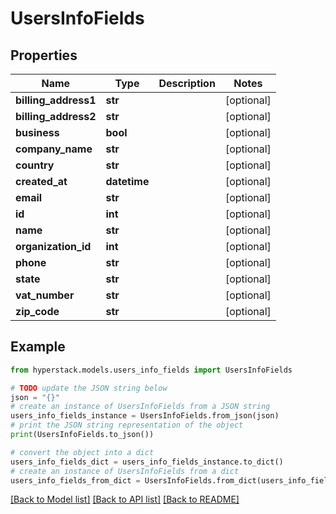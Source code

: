 # UsersInfoFields


## Properties

Name | Type | Description | Notes
------------ | ------------- | ------------- | -------------
**billing_address1** | **str** |  | [optional] 
**billing_address2** | **str** |  | [optional] 
**business** | **bool** |  | [optional] 
**company_name** | **str** |  | [optional] 
**country** | **str** |  | [optional] 
**created_at** | **datetime** |  | [optional] 
**email** | **str** |  | [optional] 
**id** | **int** |  | [optional] 
**name** | **str** |  | [optional] 
**organization_id** | **int** |  | [optional] 
**phone** | **str** |  | [optional] 
**state** | **str** |  | [optional] 
**vat_number** | **str** |  | [optional] 
**zip_code** | **str** |  | [optional] 

## Example

```python
from hyperstack.models.users_info_fields import UsersInfoFields

# TODO update the JSON string below
json = "{}"
# create an instance of UsersInfoFields from a JSON string
users_info_fields_instance = UsersInfoFields.from_json(json)
# print the JSON string representation of the object
print(UsersInfoFields.to_json())

# convert the object into a dict
users_info_fields_dict = users_info_fields_instance.to_dict()
# create an instance of UsersInfoFields from a dict
users_info_fields_from_dict = UsersInfoFields.from_dict(users_info_fields_dict)
```
[[Back to Model list]](../README.md#documentation-for-models) [[Back to API list]](../README.md#documentation-for-api-endpoints) [[Back to README]](../README.md)


